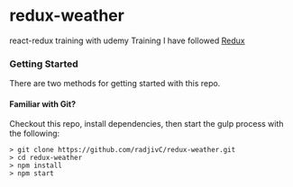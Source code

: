 # redux-weather
react-redux training with udemy
Training I have followed [Redux](https://www.udemy.com/react-redux/)

### Getting Started

There are two methods for getting started with this repo.

#### Familiar with Git?
Checkout this repo, install dependencies, then start the gulp process with the following:

```
> git clone https://github.com/radjivC/redux-weather.git
> cd redux-weather
> npm install
> npm start
```

